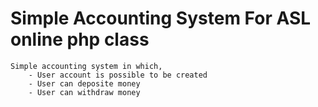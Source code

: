 # Simple Accounting System For ASL online php class

	Simple accounting system in which,
		- User account is possible to be created
		- User can deposite money
		- User can withdraw money